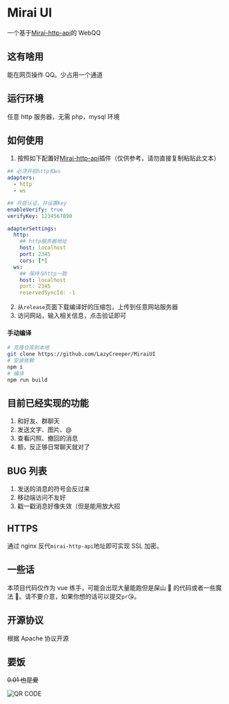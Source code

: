 # Mirai UI

一个基于[Mirai-http-api](https://docs.mirai.mamoe.net/mirai-api-http/)的 WebQQ

## 这有啥用

能在网页操作 QQ。少占用一个通道

## 运行环境

任意 http 服务器，无需 php，mysql 环境

## 如何使用

1. 按照如下配置好[Mirai-http-api](https://docs.mirai.mamoe.net/mirai-api-http/)插件（仅供参考，请勿直接复制粘贴此文本）

```yaml
## 必须开启http和ws
adapters:
  - http
  - ws

## 开启认证，并设置key
enableVerify: true
verifyKey: 1234567890

adapterSettings:
  http:
    ## http服务器地址
    host: localhost
    port: 2345
    cors: [*]
  ws:
    ## 保持与http一致
    host: localhost
    port: 2345
    reservedSyncId: -1
```

2. 从`release`页面下载编译好的压缩包，上传到任意网站服务器
3. 访问网站，输入相关信息，点击验证即可

#### 手动编译

```bash
# 克隆仓库到本地
git clone https://github.com/LazyCreeper/MiraiUI
# 安装依赖
npm i
# 编译
npm run build
```

## 目前已经实现的功能

1. 和好友、群聊天
2. 发送文字、图片、@
3. 查看闪照、撤回的消息
4. 额，反正够日常聊天就对了

## BUG 列表

1. 发送的消息的符号会反过来
2. 移动端访问不友好
3. 戳一戳消息好像失效（但是能用放大招

## HTTPS

通过 nginx 反代`mirai-http-api`地址即可实现 SSL 加密。

## 一些话

本项目代码仅作为 vue 练手，可能会出现大量能跑但是屎山 💩 的代码或者一些魔法 🔮。请不要介意，如果你想的话可以提交`pr`😘。

## 开源协议

根据 Apache 协议开源

## 要饭

~~0.01 也是爱~~

![QR CODE](https://cdn.imlazy.ink:233/img/20220924.jpg)
